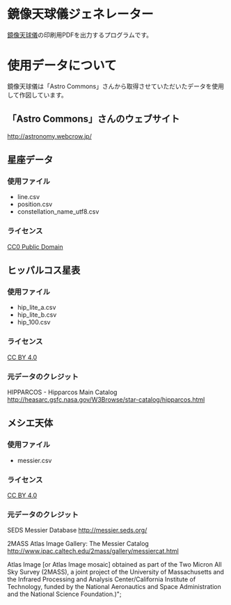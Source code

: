 # 鏡像天球儀ジェネレーター
[鏡像天球儀](https://tohru-t.github.io/uragaeshi-tenkyugi/)の印刷用PDFを出力するプログラムです。

# 使用データについて
鏡像天球儀は「Astro Commons」さんから取得させていただいたデータを使用して作図しています。

## 「Astro Commons」さんのウェブサイト
http://astronomy.webcrow.jp/

## 星座データ
### 使用ファイル
* line.csv
* position.csv
* constellation_name_utf8.csv
### ライセンス
[CC0 Public Domain](https://creativecommons.org/publicdomain/zero/1.0/deed.ja)

## ヒッパルコス星表
### 使用ファイル
* hip_lite_a.csv
* hip_lite_b.csv
* hip_100.csv
### ライセンス
[CC BY 4.0](https://creativecommons.org/licenses/by/4.0/deed.ja)
### 元データのクレジット
HIPPARCOS - Hipparcos Main Catalog
http://heasarc.gsfc.nasa.gov/W3Browse/star-catalog/hipparcos.html

## メシエ天体
### 使用ファイル
* messier.csv
### ライセンス
[CC BY 4.0](https://creativecommons.org/licenses/by/4.0/deed.ja)
### 元データのクレジット
SEDS Messier Database
http://messier.seds.org/

2MASS Atlas Image Gallery: The Messier Catalog
http://www.ipac.caltech.edu/2mass/gallery/messiercat.html

Atlas Image [or Atlas Image mosaic] obtained as part of the Two Micron All Sky Survey (2MASS), a joint project of the University of Massachusetts and the Infrared Processing and Analysis Center/California Institute of Technology, funded by the National Aeronautics and Space Administration and the National Science Foundation.)";

